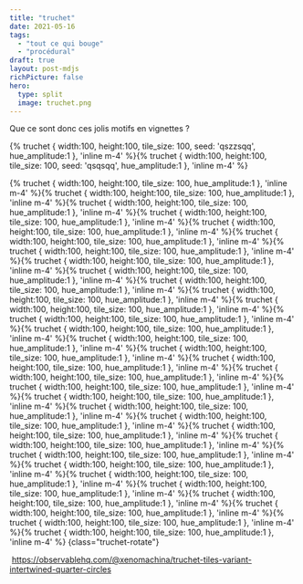```yaml
---
title: "truchet"
date: 2021-05-16
tags:
  - "tout ce qui bouge"
  - "procédural"
draft: true
layout: post-mdjs
richPicture: false
hero:
  type: split
  image: truchet.png
---
```


Que ce sont donc ces jolis motifs en vignettes ?
<!-- excerpt -->




{% truchet    { width:100,	height:100,	tile_size: 100,	seed: 'qszzsqq',  hue_amplitude:1 	 }, 'inline m-4' %}{% truchet   { width:100,	height:100,	tile_size: 100,	seed: 'qsqsqq',  hue_amplitude:1  }, 'inline m-4' %}


{% truchet    { width:100,	height:100,	tile_size: 100,  hue_amplitude:1	 }, 'inline m-4' %}{% truchet    { width:100,	height:100,	tile_size: 100,  hue_amplitude:1	 }, 'inline m-4' %}{% truchet    { width:100,	height:100,	tile_size: 100,  hue_amplitude:1	 }, 'inline m-4' %}{% truchet    { width:100,	height:100,	tile_size: 100,  hue_amplitude:1	 }, 'inline m-4' %}{% truchet    { width:100,	height:100,	tile_size: 100,  hue_amplitude:1	 }, 'inline m-4' %}{% truchet    { width:100,	height:100,	tile_size: 100,  hue_amplitude:1	 }, 'inline m-4' %}{% truchet    { width:100,	height:100,	tile_size: 100,  hue_amplitude:1	 }, 'inline m-4' %}{% truchet    { width:100,	height:100,	tile_size: 100,  hue_amplitude:1	 }, 'inline m-4' %}{% truchet    { width:100,	height:100,	tile_size: 100,  hue_amplitude:1	 }, 'inline m-4' %}{% truchet    { width:100,	height:100,	tile_size: 100,  hue_amplitude:1	 }, 'inline m-4' %}{% truchet    { width:100,	height:100,	tile_size: 100,  hue_amplitude:1	 }, 'inline m-4' %}{% truchet    { width:100,	height:100,	tile_size: 100,  hue_amplitude:1	 }, 'inline m-4' %}{% truchet    { width:100,	height:100,	tile_size: 100,  hue_amplitude:1	 }, 'inline m-4' %}{% truchet    { width:100,	height:100,	tile_size: 100,  hue_amplitude:1	 }, 'inline m-4' %}{% truchet    { width:100,	height:100,	tile_size: 100,  hue_amplitude:1	 }, 'inline m-4' %}{% truchet    { width:100,	height:100,	tile_size: 100,  hue_amplitude:1	 }, 'inline m-4' %}{% truchet    { width:100,	height:100,	tile_size: 100,  hue_amplitude:1	 }, 'inline m-4' %}{% truchet    { width:100,	height:100,	tile_size: 100,  hue_amplitude:1	 }, 'inline m-4' %}{% truchet    { width:100,	height:100,	tile_size: 100,  hue_amplitude:1	 }, 'inline m-4' %}{% truchet    { width:100,	height:100,	tile_size: 100,  hue_amplitude:1	 }, 'inline m-4' %}{% truchet    { width:100,	height:100,	tile_size: 100,  hue_amplitude:1	 }, 'inline m-4' %}{% truchet    { width:100,	height:100,	tile_size: 100,  hue_amplitude:1	 }, 'inline m-4' %}{% truchet    { width:100,	height:100,	tile_size: 100,  hue_amplitude:1	 }, 'inline m-4' %}{% truchet    { width:100,	height:100,	tile_size: 100,  hue_amplitude:1	 }, 'inline m-4' %}{% truchet    { width:100,	height:100,	tile_size: 100,  hue_amplitude:1	 }, 'inline m-4' %}{% truchet    { width:100,	height:100,	tile_size: 100,  hue_amplitude:1	 }, 'inline m-4' %}{% truchet    { width:100,	height:100,	tile_size: 100,  hue_amplitude:1	 }, 'inline m-4' %}{% truchet    { width:100,	height:100,	tile_size: 100,  hue_amplitude:1	 }, 'inline m-4' %}{% truchet    { width:100,	height:100,	tile_size: 100,  hue_amplitude:1	 }, 'inline m-4' %}{% truchet    { width:100,	height:100,	tile_size: 100,  hue_amplitude:1	 }, 'inline m-4' %}{% truchet    { width:100,	height:100,	tile_size: 100,  hue_amplitude:1	 }, 'inline m-4' %}{% truchet    { width:100,	height:100,	tile_size: 100,  hue_amplitude:1	 }, 'inline m-4' %} {class="truchet-rotate"}




​	https://observablehq.com/@xenomachina/truchet-tiles-variant-intertwined-quarter-circles


